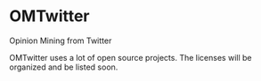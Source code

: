 OMTwitter
=========

Opinion Mining from Twitter

OMTwitter uses a lot of open source projects. The licenses will be organized and be listed soon.
